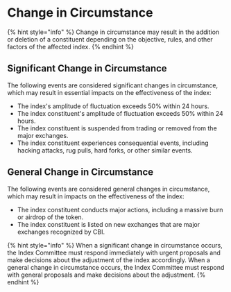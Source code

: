 # Change in Circumstance

{% hint style="info" %}
Change in circumstance may result in the addition or deletion of a constituent depending on the objective, rules, and other factors of the affected index.
{% endhint %}

## Significant Change in Circumstance

The following events are considered significant changes in circumstance, which may result in essential impacts on the effectiveness of the index:

* The index's amplitude of fluctuation exceeds 50% within 24 hours.
* The index constituent's amplitude of fluctuation exceeds 50% within 24 hours.
* The index constituent is suspended from trading or removed from the major exchanges.
* The index constituent experiences consequential events, including hacking attacks, rug pulls, hard forks, or other similar events.

## General Change in Circumstance

The following events are considered general changes in circumstance, which may result in impacts on the effectiveness of the index:

* The index constituent conducts major actions, including a massive burn or airdrop of the token.&#x20;
* The index constituent is listed on new exchanges that are major exchanges recognized by CBI.

{% hint style="info" %}
When a significant change in circumstance occurs, the Index Committee must respond immediately with urgent proposals and make decisions about the adjustment of the index accordingly. When a general change in circumstance occurs, the Index Committee must respond with general proposals and make decisions about the adjustment.
{% endhint %}
